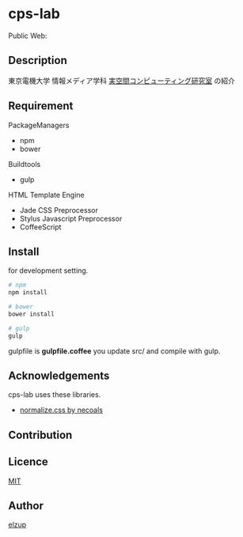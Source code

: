 cps-lab
=======

Public Web:

## Description
東京電機大学 情報メディア学科 [実空間コンピューティング研究室](http://www.cps.im.dendai.ac.jp/) の紹介

## Requirement

PackageManagers
* npm
* bower

Buildtools
* gulp

HTML Template Engine
* Jade
CSS Preprocessor
* Stylus
Javascript Preprocessor
* CoffeeScript

## Install

for development setting.

```sh
# npm
npm install

# bower
bower install

# gulp
gulp
```

gulpfile is **gulpfile.coffee**
you update src/ and compile with gulp.

## Acknowledgements
cps-lab uses these libraries.

* [normalize.css by necoals](https://github.com/necolas/normalize.css)

## Contribution

## Licence

[MIT](https://github.com/tcnksm/tool/blob/master/LICENCE)

## Author

[elzup](https://github.com/elzup)
